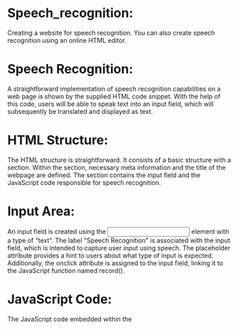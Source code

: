 # Speech_recognition:
Creating a website for speech recognition. You can also create speech recognition using an online HTML editor.

# Speech Recognition:

 A straightforward implementation of speech recognition capabilities on a web page is shown by the supplied HTML code snippet. With the help of this code, users will be able to speak text into an input field, which will subsequently be translated and displayed as text.

# HTML Structure:

The HTML structure is straightforward. It consists of a basic structure with a section. Within the section, necessary meta information and the title of the webpage are defined. The section contains the input field and the JavaScript code responsible for speech recognition.


# Input Area:

An input field is created using the <input> element with a type of "text". The label "Speech Recognition" is associated with the input field, which is intended to capture user input using speech. The placeholder attribute provides a hint to users about what type of input is expected. Additionally, the onclick attribute is assigned to the input field, linking it to the JavaScript function named record().

# JavaScript Code:

The JavaScript code embedded within the <script> tags defines the record() function. This function is invoked when the input field is clicked. Here's a breakdown of the code inside the record() function: 

A new instance of the webkitSpeechRecognition class is created and assigned to the recognition variable. This class is a built-in browser API for speech recognition.
The lang property of the recognition object is set to "en-GB", indicating that the recognition will be performed using British English.
The onresult event handler is defined as the recognition object. This handler is triggered when speech is recognized.
Inside the event handler, the recognized speech data is retrieved from the event.results object. The text transcript of the recognized speech is extracted from the event.results[0][0].transcript.
The extracted transcript is then used to set the value of the input field using document.getElementById('speechToText').value.

# Overall Functionality:

When the user clicks the input field labeled "Speech Recognition," the record() function is triggered. The browser's speech recognition functionality is initiated, and the user's speech input is processed. Once the recognition is successful, the transcribed text is displayed in the same input field, replacing the placeholder text.

# Conclusion:

In conclusion, this code sample illustrates a fundamental JavaScript implementation of speech recognition on a web page. Users may talk into their device's microphone and then click the input box to have their spoken words translated into text. This approach may be used as a starting point for user interfaces and complex speech recognition applications.

# HTML Code:

    <!DOCTYPE html>
    <html lang="en">

    <head>
     <meta charset="UTF-8">
     <meta name="viewport" content="width=device-width, initial-scale=1.0">
     <meta http-equiv="X-UA-Compatible" content="ie=edge">
     <title>Document</title>
    </head>

    <body>
     <!-- Input area -->
     <label for="Speech Recognition">Speech Recognition</label>
     <input type="text" name="" id="speechToText" placeholder="Speak Something" onclick="record()">

     <!-- Below is the script for voice recognition and conversion to text-->
    <script>
        function record() {
            var recognition = new webkitSpeechRecognition();
            recognition.lang = "en-GB";

            recognition.onresult = function(event) {
                // console.log(event);
                document.getElementById('speechToText').value = event.results[0][0].transcript;
            }
            recognition.start();

        }
    </script>
    <!-- end of script -->
    </body>

    </html>
    
# OutPut ScreenShot:

  ![photo](outPut.png)

# Tutorialspoint website:

 There are other websites available, however the one I recommend is found at this link:
   [link](https://www.tutorialspoint.com/online_html_editor.php)

# Simulation:

 You can launch the project's simulation by clicking this link:
 
 The webpage:
 [link](Voice_Recognition.html)
 
 Tutorialspoint website:
 [link](http://tpcg.io/TYGJMX)

 Similar project: 
 [link](https://s-m.com.sa/r2/test/i.html)
